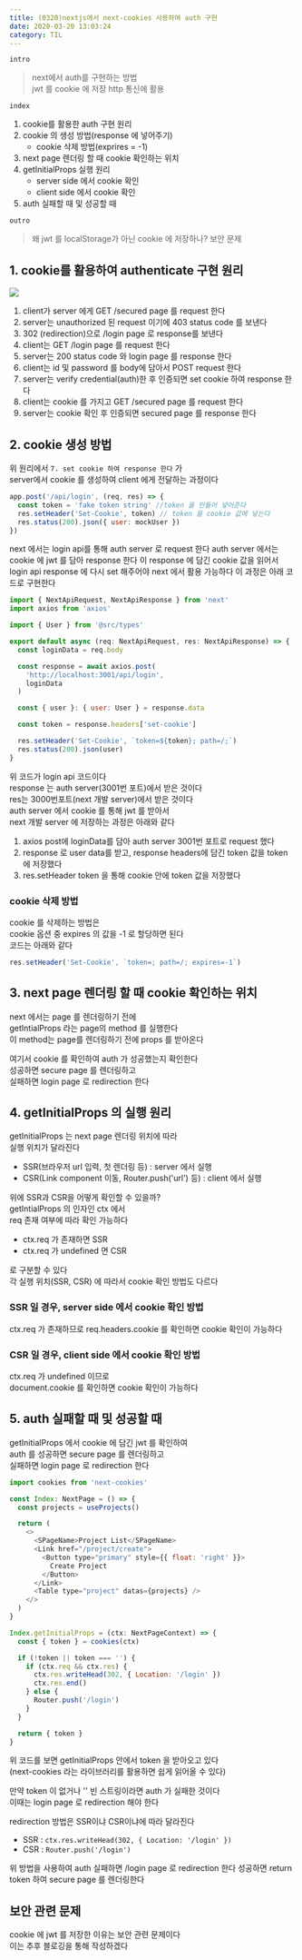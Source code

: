 ```yaml
---
title: (0320)nextjs에서 next-cookies 사용하여 auth 구현
date: 2020-03-20 13:03:24
category: TIL
---
```


`intro`

> next에서 auth를 구현하는 방법  
> jwt 를 cookie 에 저장 http 통신에 활용

`index`

1. cookie를 활용한 auth 구현 원리
2. cookie 의 생성 방법(response 에 넣어주기)
   - cookie 삭제 방법(exprires = -1)
3. next page 렌더링 할 때 cookie 확인하는 위치
4. getInitialProps 실행 원리
   - server side 에서 cookie 확인
   - client side 에서 cookie 확인
5. auth 실패할 때 및 성공할 때

`outro`

> 왜 jwt 를 localStorage가 아닌 cookie 에 저장하나?
> 보안 문제

## 1. cookie를 활용하여 authenticate 구현 원리

![](images/0320_cookie.png)

1. client가 server 에게 GET /secured page 를 request 한다
2. server는 unauthorized 된 request 이기에 403 status code 를 보낸다
3. 302 (redirection)으로 /login page 로 response를 보낸다
4. client는 GET /login page 를 request 한다
5. server는 200 status code 와 login page 를 response 한다
6. client는 id 및 password 를 body에 담아서 POST request 한다
7. server는 verify credential(auth)한 후 인증되면 set cookie 하여 response 한다
8. client는 cookie 를 가지고 GET /secured page 를 request 한다
9. server는 cookie 확인 후 인증되면 secured page 를 response 한다

## 2. cookie 생성 방법

위 원리에서 `7. set cookie 하여 response 한다` 가  
server에서 cookie 를 생성하여 client 에게 전달하는 과정이다

```js
app.post('/api/login', (req, res) => {
  const token = 'fake token string' //token 을 만들어 넣어준다
  res.setHeader('Set-Cookie', token) // token 을 cookie 값에 넣는다
  res.status(200).json({ user: mockUser })
})
```

next 에서는 login api를 통해 auth server 로 request 한다
auth server 에서는 cookie 에 jwt 를 담아 response 한다
이 response 에 담긴 cookie 값을 읽어서
login api response 에 다시 set 해주어야 next 에서 활용 가능하다
이 과정은 아래 코드로 구현한다

```js
import { NextApiRequest, NextApiResponse } from 'next'
import axios from 'axios'

import { User } from '@src/types'

export default async (req: NextApiRequest, res: NextApiResponse) => {
  const loginData = req.body

  const response = await axios.post(
    'http://localhost:3001/api/login',
    loginData
  )

  const { user }: { user: User } = response.data

  const token = response.headers['set-cookie']

  res.setHeader('Set-Cookie', `token=${token}; path=/;`)
  res.status(200).json(user)
}
```

위 코드가 login api 코드이다  
response 는 auth server(3001번 포트)에서 받은 것이다  
res는 3000번포트(next 개발 server)에서 받은 것이다  
auth server 에서 cookie 를 통해 jwt 를 받아서  
next 개발 server 에 저장하는 과정은 아래와 같다

1. axios post에 loginData를 담아 auth server 3001번 포트로 request 했다
2. response 로 user data를 받고, response headers에 담긴 token 값을 token 에 저장했다
3. res.setHeader token 을 통해 cookie 안에 token 값을 저장했다

### cookie 삭제 방법

cookie 를 삭제하는 방법은  
cookie 옵션 중 expires 의 값을 -1 로 할당하면 된다  
코드는 아래와 같다

```js
res.setHeader('Set-Cookie', `token=; path=/; expires=-1`)
```

## 3. next page 렌더링 할 때 cookie 확인하는 위치

next 에서는 page 를 렌더링하기 전에  
getIntialProps 라는 page의 method 를 실행한다  
이 method는 page를 렌더링하기 전에 props 를 받아온다

여기서 cookie 를 확인하여 auth 가 성공했는지 확인한다  
성공하면 secure page 를 렌더링하고  
실패하면 login page 로 redirection 한다

## 4. getInitialProps 의 실행 원리

getInitialProps 는 next page 렌더링 위치에 따라  
실행 위치가 달라진다

- SSR(브라우저 url 입력, 첫 렌더링 등) : server 에서 실행
- CSR(Link component 이동, Router.push('url') 등) : client 에서 실행

위에 SSR과 CSR을 어떻게 확인할 수 있을까?  
getIntialProps 의 인자인 ctx 에서  
req 존재 여부에 따라 확인 가능하다

- ctx.req 가 존재하면 SSR
- ctx.req 가 undefined 면 CSR

로 구분할 수 있다  
각 실행 위치(SSR, CSR) 에 따라서 cookie 확인 방법도 다르다

### SSR 일 경우, server side 에서 cookie 확인 방법

ctx.req 가 존재하므로
req.headers.cookie 를 확인하면 cookie 확인이 가능하다

### CSR 일 경우, client side 에서 cookie 확인 방법

ctx.req 가 undefined 이므로  
document.cookie 를 확인하면 cookie 확인이 가능하다

## 5. auth 실패할 때 및 성공할 때

getInitialProps 에서 cookie 에 담긴 jwt 를 확인하여  
auth 를 성공하면 secure page 를 렌더링하고  
실패하면 login page 로 redirection 한다

```js
import cookies from 'next-cookies'

const Index: NextPage = () => {
  const projects = useProjects()

  return (
    <>
      <SPageName>Project List</SPageName>
      <Link href="/project/create">
        <Button type="primary" style={{ float: 'right' }}>
          Create Project
        </Button>
      </Link>
      <Table type="project" datas={projects} />
    </>
  )
}

Index.getInitialProps = (ctx: NextPageContext) => {
  const { token } = cookies(ctx)

  if (!token || token === '') {
    if (ctx.req && ctx.res) {
      ctx.res.writeHead(302, { Location: '/login' })
      ctx.res.end()
    } else {
      Router.push('/login')
    }
  }

  return { token }
}
```

위 코드를 보면 getInitialProps 안에서 token 을 받아오고 있다  
(next-cookies 라는 라이브러리를 활용하면 쉽게 읽어올 수 있다)

만약 token 이 없거나 '' 빈 스트링이라면 auth 가 실패한 것이다  
이때는 login page 로 redirection 해야 한다

redirection 방법은 SSR이냐 CSR이냐에 따라 달라진다

- SSR : `ctx.res.writeHead(302, { Location: '/login' })`
- CSR : `Router.push('/login')`

위 방법을 사용하여 auth 실패하면 /login page 로 redirection 한다
성공하면 return token 하여 secure page 를 렌더링한다

## 보안 관련 문제

cookie 에 jwt 를 저장한 이유는 보안 관련 문제이다  
이는 추후 블로깅을 통해 작성하겠다
